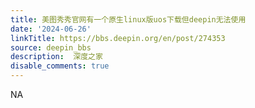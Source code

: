 ```yaml
---
title: 美图秀秀官网有一个原生linux版uos下载但deepin无法使用
date: '2024-06-26'
linkTitle: https://bbs.deepin.org/en/post/274353
source: deepin_bbs
description:  深度之家 
disable_comments: true
---
```

NA
